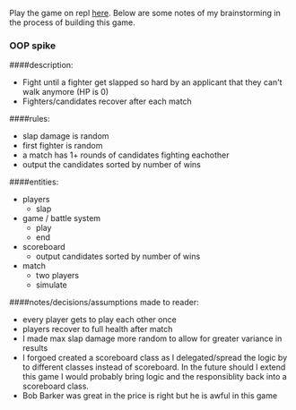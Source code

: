 Play the game on repl [here](https://repl.it/@fs0/TimelyDarkcyanInterfaces). Below are some notes of my brainstorming in the process of building this game.

### OOP spike

####description:
 - Fight until a fighter get slapped so hard by an applicant that they can't walk anymore (HP is 0)
 - Fighters/candidates recover after each match

####rules:
  - slap damage is random
  - first fighter is random
  - a match has 1+ rounds of candidates fighting eachother
  - output the candidates sorted by number of wins

####entities:
- players
   - slap
- game / battle system
   - play
   - end
- scoreboard
   - output candidates sorted by number of wins
- match
   - two players
   - simulate

####notes/decisions/assumptions made to reader:
  - every player gets to play each other once
  - players recover to full health after match
  - I made max slap damage more random to allow for greater variance in results
  - I forgoed created a scoreboard class as I delegated/spread the logic by to different classes instead of scoreboard. In the future should I extend this game I would probably bring logic and the responsiblity back into a scoreboard class.
  - Bob Barker was great in the price is right but he is awful in this game
